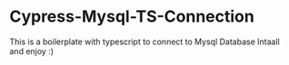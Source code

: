 # Cypress-Mysql-TS-Connection
This is a boilerplate with typescript to connect to Mysql Database
Intaall and enjoy :)
